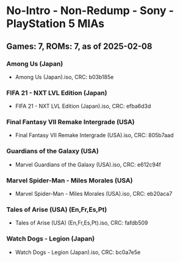 # No-Intro - Non-Redump - Sony - PlayStation 5 MIAs
## Games: 7, ROMs: 7, as of 2025-02-08

### Among Us (Japan)
- Among Us (Japan).iso, CRC: b03b185e

### FIFA 21 - NXT LVL Edition (Japan)
- FIFA 21 - NXT LVL Edition (Japan).iso, CRC: efba6d3d

### Final Fantasy VII Remake Intergrade (USA)
- Final Fantasy VII Remake Intergrade (USA).iso, CRC: 805b7aad

### Guardians of the Galaxy (USA)
- Marvel Guardians of the Galaxy (USA).iso, CRC: e612c94f

### Marvel Spider-Man - Miles Morales (USA)
- Marvel Spider-Man - Miles Morales (USA).iso, CRC: eb20aca7

### Tales of Arise (USA) (En,Fr,Es,Pt)
- Tales of Arise (USA) (En,Fr,Es,Pt).iso, CRC: fafdb509

### Watch Dogs - Legion (Japan)
- Watch Dogs - Legion (Japan).iso, CRC: bc0a7e5e
